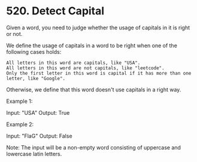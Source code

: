 # 520. Detect Capital

Given a word, you need to judge whether the usage of capitals in it is right or not.

We define the usage of capitals in a word to be right when one of the following cases holds:

    All letters in this word are capitals, like "USA".
    All letters in this word are not capitals, like "leetcode".
    Only the first letter in this word is capital if it has more than one letter, like "Google".

Otherwise, we define that this word doesn't use capitals in a right way.

Example 1:

Input: "USA"
Output: True

Example 2:

Input: "FlaG"
Output: False

Note: The input will be a non-empty word consisting of uppercase and lowercase latin letters. 